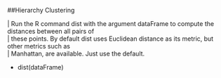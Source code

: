 ##Hierarchy Clustering

| Run the R command dist with the argument dataFrame to compute the distances between all pairs of  
| these points. By default dist uses Euclidean distance as its metric, but other metrics such as  
| Manhattan, are available. Just use the default.  

* dist(dataFrame)  
